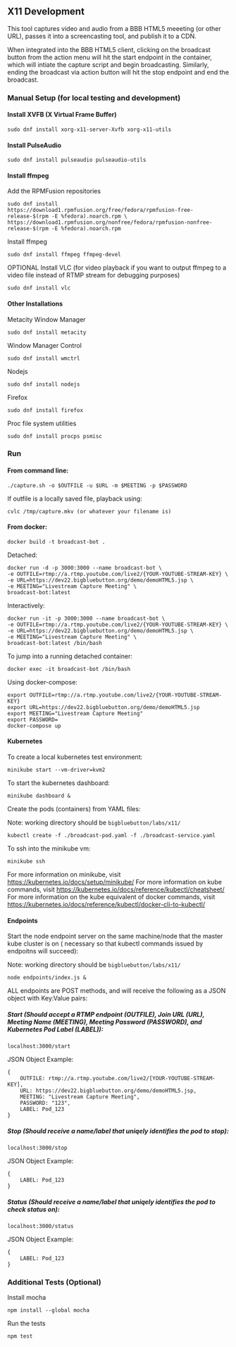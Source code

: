 ## X11 Development

This tool captures video and audio from a BBB HTML5 meeeting (or other URL), passes it into a screencasting tool, and publish it to a CDN.

When integrated into the BBB HTML5 client, clicking on the broadcast button from the action menu will hit the start endpoint in the container, which will intiate the capture script and begin broadcasting. Similarly, ending the broadcast via action button will hit the stop endpoint and end the broadcast.


### Manual Setup (for local testing and development)

#### Install XVFB (X Virtual Frame Buffer)
```
sudo dnf install xorg-x11-server-Xvfb xorg-x11-utils
```

#### Install PulseAudio
```
sudo dnf install pulseaudio pulseaudio-utils
```

#### Install ffmpeg
Add the RPMFusion repositories
```
sudo dnf install https://download1.rpmfusion.org/free/fedora/rpmfusion-free-release-$(rpm -E %fedora).noarch.rpm \
https://download1.rpmfusion.org/nonfree/fedora/rpmfusion-nonfree-release-$(rpm -E %fedora).noarch.rpm
```

Install ffmpeg
```
sudo dnf install ffmpeg ffmpeg-devel
```

OPTIONAL Install VLC (for video playback if you want to output ffmpeg to a video file instead of RTMP stream for debugging purposes)
```
sudo dnf install vlc
```

#### Other Installations
Metacity Window Manager
```
sudo dnf install metacity
```

Window Manager Control
```
sudo dnf install wmctrl
```

Nodejs
```
sudo dnf install nodejs
```

Firefox
```
sudo dnf install firefox
```

Proc file system utilities
```
sudo dnf install procps psmisc
```

### Run
#### From command line:
```
./capture.sh -o $OUTFILE -u $URL -m $MEETING -p $PASSWORD
```
If outfile is a locally saved file, playback using:
```
cvlc /tmp/capture.mkv (or whatever your filename is)
```

#### From docker:
```
docker build -t broadcast-bot .
```
Detached:
```
docker run -d -p 3000:3000 --name broadcast-bot \
-e OUTFILE=rtmp://a.rtmp.youtube.com/live2/{YOUR-YOUTUBE-STREAM-KEY} \
-e URL=https://dev22.bigbluebutton.org/demo/demoHTML5.jsp \
-e MEETING="Livestream Capture Meeting" \
broadcast-bot:latest
```
Interactively:
```
docker run -it -p 3000:3000 --name broadcast-bot \
-e OUTFILE=rtmp://a.rtmp.youtube.com/live2/{YOUR-YOUTUBE-STREAM-KEY} \
-e URL=https://dev22.bigbluebutton.org/demo/demoHTML5.jsp \
-e MEETING="Livestream Capture Meeting" \
broadcast-bot:latest /bin/bash
```
To jump into a running detached container:
```
docker exec -it broadcast-bot /bin/bash
```
Using docker-compose:
```
export OUTFILE=rtmp://a.rtmp.youtube.com/live2/{YOUR-YOUTUBE-STREAM-KEY}
export URL=https://dev22.bigbluebutton.org/demo/demoHTML5.jsp
export MEETING="Livestream Capture Meeting"
export PASSWORD=
docker-compose up
```
#### Kubernetes
To create a local kubernetes test environment:
```
minikube start --vm-driver=kvm2
```
To start the kubernetes dashboard:
```
minikube dashboard &
```
Create the pods (containers) from YAML files:

Note: working directory should be `bigbluebutton/labs/x11/`
```
kubectl create -f ./broadcast-pod.yaml -f ./broadcast-service.yaml
```
To ssh into the minikube vm:
```
minikube ssh
```

For more information on minikube, visit https://kubernetes.io/docs/setup/minikube/
For more information on kube commands, visit https://kubernetes.io/docs/reference/kubectl/cheatsheet/
For more information on the kube equivalent of docker commands, visit https://kubernetes.io/docs/reference/kubectl/docker-cli-to-kubectl/

#### Endpoints
Start the node endpoint server on the same machine/node that the master kube cluster is on ( necessary so that kubectl commands issued by endpoitns will succeed):

Note: working directory should be `bigbluebutton/labs/x11/`
```
node endpoints/index.js &
```

ALL endpoints are POST methods, and will receive the following as a JSON object with Key:Value pairs:

##### Start (Should accept a RTMP endpoint (OUTFILE), Join URL (URL), Meeting Name (MEETING), Meeting Password (PASSWORD), and Kubernetes Pod Label (LABEL)):
```
localhost:3000/start
```
JSON Object Example:
```
{
    OUTFILE: rtmp://a.rtmp.youtube.com/live2/[YOUR-YOUTUBE-STREAM-KEY],
    URL: https://dev22.bigbluebutton.org/demo/demoHTML5.jsp,
    MEETING: "Livestream Capture Meeting",
    PASSWORD: "123",
    LABEL: Pod_123
}
```
##### Stop (Should receive a name/label that uniqely identifies the pod to stop):
```
localhost:3000/stop
```
JSON Object Example:
```
{
    LABEL: Pod_123
}
```
##### Status (Should receive a name/label that uniqely identifies the pod to check status on):
```
localhost:3000/status
```
JSON Object Example:
```
{
    LABEL: Pod_123
}
```

### Additional Tests (Optional)
Install mocha
```
npm install --global mocha
```
Run the tests
```
npm test
```
